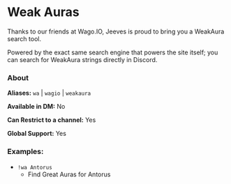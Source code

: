 # Weak Auras

Thanks to our friends at Wago.IO, Jeeves is proud to bring you a WeakAura search tool.

Powered by the exact same search engine that powers the site itself; you can search for WeakAura strings directly in Discord.

### About

**Aliases:** `wa` | `wagio` | `weakaura`

**Available in DM:** No

**Can Restrict to a channel:** Yes

**Global Support:** Yes

### Examples:

* `!wa Antorus`
  - Find Great Auras for Antorus
